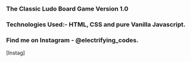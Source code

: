 ### The Classic Ludo Board Game Version 1.0 

### Technologies Used:- HTML, CSS and pure Vanilla Javascript.

### Find me on Instagram - @electrifying_codes.

[Instag]